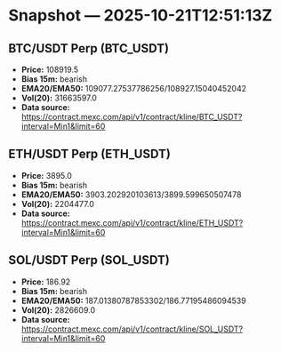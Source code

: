 # Snapshot — 2025-10-21T12:51:13Z

## BTC/USDT Perp (BTC_USDT)
- **Price:** 108919.5
- **Bias 15m:** bearish
- **EMA20/EMA50:** 109077.27537786256/108927.15040452042
- **Vol(20):** 31663597.0
- **Data source:** https://contract.mexc.com/api/v1/contract/kline/BTC_USDT?interval=Min1&limit=60

## ETH/USDT Perp (ETH_USDT)
- **Price:** 3895.0
- **Bias 15m:** bearish
- **EMA20/EMA50:** 3903.202920103613/3899.599650507478
- **Vol(20):** 2204477.0
- **Data source:** https://contract.mexc.com/api/v1/contract/kline/ETH_USDT?interval=Min1&limit=60

## SOL/USDT Perp (SOL_USDT)
- **Price:** 186.92
- **Bias 15m:** bearish
- **EMA20/EMA50:** 187.01380787853302/186.77195486094539
- **Vol(20):** 2826609.0
- **Data source:** https://contract.mexc.com/api/v1/contract/kline/SOL_USDT?interval=Min1&limit=60
